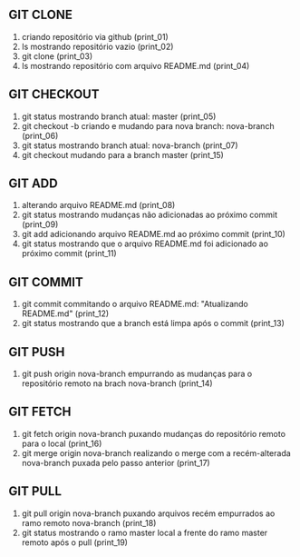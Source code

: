 ## GIT CLONE
01. criando repositório via github (print_01)
02. ls mostrando repositório vazio (print_02)
03. git clone (print_03)
04. ls mostrando repositório com arquivo README.md (print_04)

## GIT CHECKOUT
01. git status mostrando branch atual: master (print_05)
02. git checkout -b criando e mudando para nova branch: nova-branch (print_06)
03. git status mostrando branch atual: nova-branch (print_07)
04. git checkout mudando para a branch master (print_15)

## GIT ADD
01. alterando arquivo README.md (print_08)
02. git status mostrando mudanças não adicionadas ao próximo commit (print_09)
03. git add adicionando arquivo README.md ao próximo commit (print_10)
04. git status mostrando que o arquivo README.md foi adicionado ao próximo commit (print_11)

## GIT COMMIT 
01. git commit commitando o arquivo README.md: "Atualizando README.md" (print_12)
02. git status mostrando que a branch está limpa após o commit (print_13)

## GIT PUSH 
01. git push origin nova-branch empurrando as mudanças para o repositório remoto na brach nova-branch (print_14)

## GIT FETCH
01. git fetch origin nova-branch puxando mudanças do repositório remoto para o local (print_16)
02. git merge origin nova-branch realizando o merge com a recém-alterada nova-branch puxada pelo passo anterior (print_17)

## GIT PULL
01. git pull origin nova-branch puxando arquivos recém empurrados ao ramo remoto nova-branch (print_18)
02. git status mostrando o ramo master local a frente do ramo master remoto após o pull (print_19)

